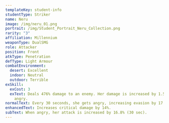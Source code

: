 ```yaml
---
templateKey: student-info
studentType: Striker
name: Neru
image: /img/neru_01.png
portrait: /img/Student_Portrait_Neru_Collection.png
rarity: "3"
affiliation: Millennium
weaponType: DualSMG
role: Attacker
position: Front
atkType: Penetration
defType: Light Armour
combatEnvironment:
  desert: Excellent
  indoor: Neutral
  outdoor: Terrible
exSkill:
  exCost: 3
  exText: Deals 476% damage to an enemy. Her damage is increased by 1.5x if she is
    angry.
normalText: Every 30 seconds, she gets angry, increasing evasion by 17.8% (20 sec).
enhancedText: Increases critical damage by 14%.
subText: When angry, her attack is increased by 16.8% (30 sec).
---
```

